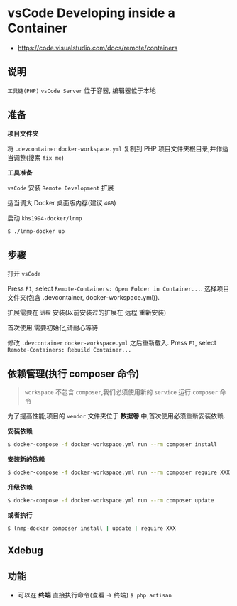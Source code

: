 # vsCode Developing inside a Container

* https://code.visualstudio.com/docs/remote/containers

## 说明

`工具链(PHP)` `vsCode Server` 位于容器, 编辑器位于本地

## 准备

**项目文件夹**

将 `.devcontainer` `docker-workspace.yml` 复制到 PHP 项目文件夹根目录,并作适当调整(搜索 `fix me`)

**工具准备**

`vsCode` 安装 `Remote Development` 扩展

适当调大 Docker 桌面版内存(建议 `4GB`)

启动 `khs1994-docker/lnmp`

```bash
$ ./lnmp-docker up
```

## 步骤

打开 `vsCode`

Press `F1`, select `Remote-Containers: Open Folder in Container...`. 选择项目文件夹(包含 .devcontainer, docker-workspace.yml)).

扩展需要在 `远程` 安装(以前安装过的扩展在 远程 重新安装)

首次使用,需要初始化,请耐心等待

修改 `.devcontainer` `docker-workspace.yml` 之后重新载入. Press `F1`, select `Remote-Containers: Rebuild Container...`

## 依赖管理(执行 composer 命令)

> `workspace` 不包含 `composer`,我们必须使用新的 `service` 运行 `composer` 命令

为了提高性能,项目的 `vendor` 文件夹位于 **数据卷** 中,首次使用必须重新安装依赖.

**安装依赖**

```bash
$ docker-compose -f docker-workspace.yml run --rm composer install
```

**安装新的依赖**

```bash
$ docker-compose -f docker-workspace.yml run --rm composer require XXX
```

**升级依赖**

```bash
$ docker-compose -f docker-workspace.yml run --rm composer update
```

**或者执行**

```bash
$ lnmp-docker composer install | update | require XXX
```

## Xdebug

## 功能

* 可以在 **终端** 直接执行命令(查看 -> 终端) `$ php artisan`

